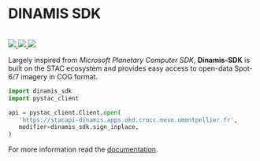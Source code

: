 # DINAMIS SDK

<br>
<a href="https://gitlab.irstea.fr/dinamis/dinamis-sdk/-/releases">
<img src="https://gitlab.irstea.fr/dinamis/dinamis-sdk/-/badges/release.svg">
</a>
<a href="https://gitlab.irstea.fr/dinamis/dinamis-sdk/-/commits/main">
<img src="https://gitlab.irstea.fr/dinamis/dinamis-sdk/badges/main/pipeline.svg">
</a>
<a href="LICENSE">
<img src="https://img.shields.io/badge/License-Apache%202.0-blue.svg">
</a>

Largely inspired from *Microsoft Planetary Computer SDK*, **Dinamis-SDK** is 
built on the STAC ecosystem and provides easy access to open-data Spot-6/7 
imagery in COG format.

```python
import dinamis_sdk
import pystac_client

api = pystac_client.Client.open(
   'https://stacapi-dinamis.apps.okd.crocc.meso.umontpellier.fr',
   modifier=dinamis_sdk.sign_inplace,
)
```

For more information read the 
[documentation](https://cdos-pub.pages.mia.inra.fr/dinamis-sdk).
